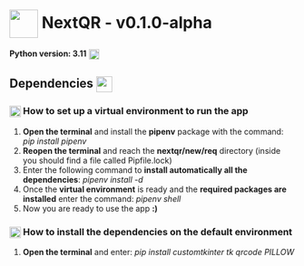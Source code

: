 # <img height="50" align="center" src="C:\Users\marco\Documents\GitHub\nextqr\new\src\images\logo.ico"/> NextQR - v0.1.0-alpha

**Python version:
3.11** <img height="18" align="center" src="C:\Users\marco\Documents\GitHub\nextqr\new\src\images\bug.png"/>

## Dependencies <img height="28" align="center" src="C:\Users\marco\Documents\GitHub\nextqr\new\src\images\megaphone.png"/>

### <img height="20" align="center" src="C:\Users\marco\Documents\GitHub\nextqr\new\src\images\qr.png"/> How to set up a virtual environment to run the app

1. **Open the terminal** and install the **pipenv** package with the command: _pip install pipenv_
2. **Reopen the terminal** and reach the **nextqr/new/req** directory (inside you should find a file called
   Pipfile.lock)
3. Enter the following command to **install automatically all the dependencies**: _pipenv install -d_
4. Once the **virtual environment** is ready and the **required packages are installed** enter the command: _pipenv
   shell_
5. Now you are ready to use the app **:)**

### <img height="20" align="center" src="C:\Users\marco\Documents\GitHub\nextqr\new\src\images\qr.png"/> How to install the dependencies on the default environment

1. **Open the terminal** and enter: _pip install customtkinter tk qrcode PILLOW_



